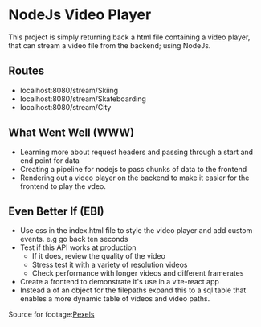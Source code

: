 # NodeJs Video Player

This project is simply returning back a html file containing a video player, that can stream a video file from the backend; using NodeJs.

## Routes

- localhost:8080/stream/Skiing
- localhost:8080/stream/Skateboarding
- localhost:8080/stream/City

## What Went Well (WWW)

- Learning more about request headers and passing through a start and end point for data
- Creating a pipeline for nodejs to pass chunks of data to the frontend
- Rendering out a video player on the backend to make it easier for the frontend to play the vdeo.

## Even Better If (EBI)

- Use css in the index.html file to style the video player and add custom events. e.g go back ten seconds
- Test if this API works at production
  - If it does, review the quality of the video
  - Stress test it with a variety of resolution videos
  - Check performance with longer videos and different framerates
- Create a frontend to demonstrate it's use in a vite-react app
- Instead a of an object for the filepaths expand this to a sql table that enables a more dynamic table of videos and video paths.

Source for footage:[Pexels](https://www.pexels.com/videos/)
